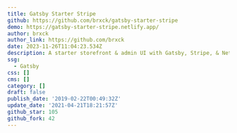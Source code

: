 ```yaml
---
title: Gatsby Starter Stripe
github: https://github.com/brxck/gatsby-starter-stripe
demo: https://gatsby-starter-stripe.netlify.app/
author: brxck
author_link: https://github.com/brxck
date: 2023-11-26T11:04:23.534Z
description: A starter storefront & admin UI with Gatsby, Stripe, & Netlify Functions.
ssg:
  - Gatsby
css: []
cms: []
category: []
draft: false
publish_date: '2019-02-22T00:49:32Z'
update_date: '2021-04-21T18:21:57Z'
github_star: 105
github_fork: 42
---
```

